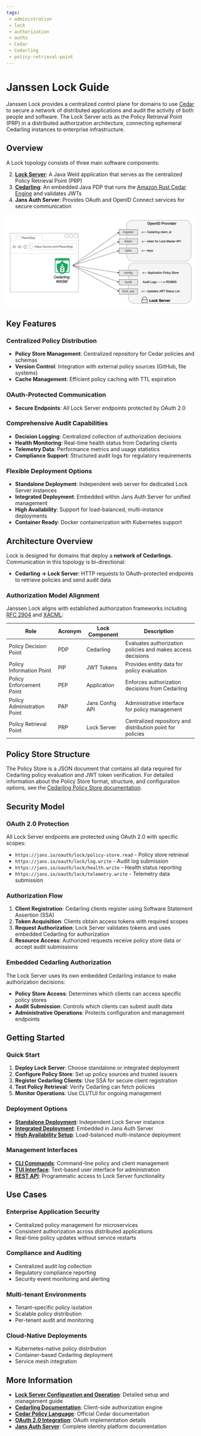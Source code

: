```yaml
---
tags:
 - administration
 - lock
 - authorization
 - authz
 - Cedar
 - Cedarling
 - policy-retrieval-point
---
```


# Janssen Lock Guide

Janssen Lock provides a centralized control plane for domains to use [Cedar](https://www.cedarpolicy.com/en) to secure a network of distributed applications and audit the activity of both people and software. The Lock Server acts as the Policy Retrieval Point (PRP) in a distributed authorization architecture, connecting ephemeral Cedarling instances to enterprise infrastructure.

## Overview

A Lock topology consists of three main software components:

2. **[Lock Server](./lock-server.md)**: A Java Weld application that serves as the centralized Policy Retrieval Point (PRP)
1. **[Cedarling](../../cedarling/README.md)**: An embedded Java PDP that runs the [Amazon Rust Cedar Engine](https://github.com/cedar-policy/cedar) and validates JWTs
3. **Jans Auth Server**: Provides OAuth and OpenID Connect services for secure communication

![Lock Server Architecture](../../assets/lock-wasm-lock-server-OP.jpg)

## Key Features

### Centralized Policy Distribution
- **Policy Store Management**: Centralized repository for Cedar policies and schemas
- **Version Control**: Integration with external policy sources (GitHub, file systems)
- **Cache Management**: Efficient policy caching with TTL expiration

### OAuth-Protected Communication
- **Secure Endpoints**: All Lock Server endpoints protected by OAuth 2.0

### Comprehensive Audit Capabilities
- **Decision Logging**: Centralized collection of authorization decisions
- **Health Monitoring**: Real-time health status from Cedarling clients
- **Telemetry Data**: Performance metrics and usage statistics
- **Compliance Support**: Structured audit logs for regulatory requirements

### Flexible Deployment Options
- **Standalone Deployment**: Independent web server for dedicated Lock Server instances
- **Integrated Deployment**: Embedded within Jans Auth Server for unified management
- **High Availability**: Support for load-balanced, multi-instance deployments
- **Container Ready**: Docker containerization with Kubernetes support

## Architecture Overview

Lock is designed for domains that deploy a **network of Cedarlings**. Communication in this topology is bi-directional:

- **Cedarling → Lock Server**: HTTP requests to OAuth-protected endpoints to retrieve policies and send audit data

### Authorization Model Alignment

Janssen Lock aligns with established authorization frameworks including [RFC 2904](https://datatracker.ietf.org/doc/html/rfc2904#section-4.4) and [XACML](https://docs.oasis-open.org/xacml/3.0/xacml-3.0-core-spec-cos01-en.html):

| Role | Acronym | Lock Component | Description |
|------|---------|----------------|-------------|
| Policy Decision Point | PDP | Cedarling | Evaluates authorization policies and makes access decisions |
| Policy Information Point | PIP | JWT Tokens | Provides entity data for policy evaluation |
| Policy Enforcement Point | PEP | Application | Enforces authorization decisions from Cedarling |
| Policy Administration Point | PAP | Jans Config API | Administrative interface for policy management |
| Policy Retrieval Point | PRP | Lock Server | Centralized repository and distribution point for policies |

## Policy Store Structure

The Policy Store is a JSON document that contains all data required for Cedarling policy evaluation and JWT token verification. For detailed information about the Policy Store format, structure, and configuration options, see the [Cedarling Policy Store documentation](../../cedarling/cedarling-policy-store.md).



## Security Model

### OAuth 2.0 Protection

All Lock Server endpoints are protected using OAuth 2.0 with specific scopes:

- `https://jans.io/oauth/lock/policy-store.read` - Policy store retrieval
- `https://jans.io/oauth/lock/log.write` - Audit log submission
- `https://jans.io/oauth/lock/health.write` - Health status reporting
- `https://jans.io/oauth/lock/telemetry.write` - Telemetry data submission

### Authorization Flow

1. **Client Registration**: Cedarling clients register using Software Statement Assertion (SSA)
2. **Token Acquisition**: Clients obtain access tokens with required scopes
3. **Request Authorization**: Lock Server validates tokens and uses embedded Cedarling for authorization
4. **Resource Access**: Authorized requests receive policy store data or accept audit submissions

### Embedded Cedarling Authorization

The Lock Server uses its own embedded Cedarling instance to make authorization decisions:

- **Policy Store Access**: Determines which clients can access specific policy stores
- **Audit Submission**: Controls which clients can submit audit data
- **Administrative Operations**: Protects configuration and management endpoints

## Getting Started

### Quick Start

1. **Deploy Lock Server**: Choose standalone or integrated deployment
2. **Configure Policy Store**: Set up policy sources and trusted issuers
3. **Register Cedarling Clients**: Use SSA for secure client registration
4. **Test Policy Retrieval**: Verify Cedarling can fetch policies
5. **Monitor Operations**: Use CLI/TUI for ongoing management

### Deployment Options

- **[Standalone Deployment](./lock-server.md#standalone-deployment)**: Independent Lock Server instance
- **[Integrated Deployment](./lock-server.md#integrated-deployment)**: Embedded in Jans Auth Server
- **[High Availability Setup](./lock-server.md#high-availability)**: Load-balanced multi-instance deployment

### Management Interfaces

- **[CLI Commands](./lock-server.md#cli-management)**: Command-line policy and client management
- **[TUI Interface](./lock-server.md#tui-interface)**: Text-based user interface for administration
- **[REST API](./lock-server.md#rest-api)**: Programmatic access to Lock Server functionality

## Use Cases

### Enterprise Application Security
- Centralized policy management for microservices
- Consistent authorization across distributed applications
- Real-time policy updates without service restarts

### Compliance and Auditing
- Centralized audit log collection
- Regulatory compliance reporting
- Security event monitoring and alerting

### Multi-tenant Environments
- Tenant-specific policy isolation
- Scalable policy distribution
- Per-tenant audit and monitoring

### Cloud-Native Deployments
- Kubernetes-native policy distribution
- Container-based Cedarling deployment
- Service mesh integration

## More Information

- **[Lock Server Configuration and Operation](./lock-server.md)**: Detailed setup and management guide
- **[Cedarling Documentation](../../cedarling/README.md)**: Client-side authorization engine
- **[Cedar Policy Language](https://docs.cedarpolicy.com/)**: Official Cedar documentation
- **[OAuth 2.0 Integration](../auth-server/oauth-features/README.md)**: OAuth implementation details
- **[Jans Auth Server](../README.md)**: Complete identity platform documentation


